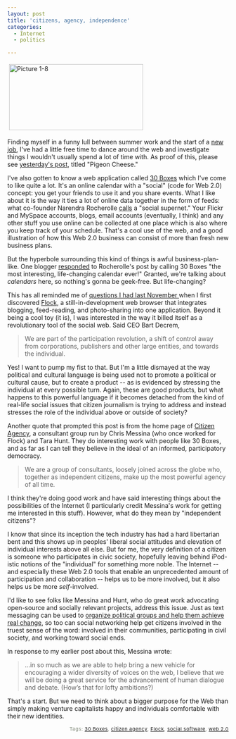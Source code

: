 ```yaml
---
layout: post
title: 'citizens, agency, independence'
categories:
  - Internet
  - politics

---
```


<img width="305" vspace="4" hspace="4" height="150" border="0" alt="Picture 1-8" src="http://www.levjoy.com/blog/wp-content/uploads/2006/08/Picture%201-8.jpg" />

Finding myself in a funny lull between summer work and the start of a <a href="http://www.personaldemocracy.com">new job</a>, I've had a little free time to dance around the web and investigate things I wouldn't usually spend a lot of time with.  As proof of this, please see <a href="http://www.levjoy.com/blog/2006/08/28/pigeon-cheese/">yesterday's post</a>, titled "Pigeon Cheese."

I've also gotten to know a web application called <a href="http://www.30boxes.com">30 Boxes</a> which I've come to like quite a lot.  It's an online calendar with a "social" (code for Web 2.0) concept: you get your friends to use it and you share events.  What I like about it is the way it ties a lot of online data together in the form of feeds: what co-founder Narendra Rocherolle <a href="http://30boxes.com/blog/index.php/2006/07/25/30boxes-as-social-supernet/">calls</a> a "social supernet."  Your Flickr and MySpace accounts, blogs, email accounts (eventually, I think) and any other stuff you use online can be collected at one place which is also where you keep track of your schedule.  That's a cool use of the web, and a good illustration of how this Web 2.0 business can consist of more than fresh new business plans.

But the hyperbole surrounding this kind of things is awful business-plan-like.  One blogger <a href="http://brendasbasics.wordpress.com/2006/07/26/30-boxes-the-most-interesting-innovative-life-changing-calendar-ever/">responded</a> to Rocherolle's post by calling 30 Boxes "the most interesting, life-changing calendar ever!"  Granted, we're talking about <em>calendars </em>here, so nothing's gonna be geek-free.  But life-changing?

This has all reminded me of <a href="http://www.levjoy.com/blog/2005/11/21/the-participation-revolution/">questions I had last November </a>when I first discovered <a href="http://www.flock.com">Flock</a>, a still-in-development web browser that integrates blogging, feed-reading, and photo-sharing into one application.  Beyond it being a cool toy (it is), I was interested in the way it billed itself as a revolutionary tool of the social web.  Said CEO Bart Decrem,
<blockquote>We are part of the participation revolution, a shift of control away from corporations, publishers and other large entities, and towards the individual.</blockquote>
Yes!  I want to pump my fist to that.  But I'm a little dismayed at the way political and cultural language is being used not to promote a political or cultural cause, but to create a product -- as is evidenced by stressing the individual at every possible turn.  Again, these are good products, but what happens to this powerful language if it becomes detached from the kind of real-life social issues that citizen journalism is trying to address and instead stresses the role of the individual above or outside of society?

Another quote that prompted this post is from the home page of <a href="http://citizenagency.com">Citizen Agency</a>, a consultant group run by Chris Messina (who once worked for Flock) and Tara Hunt.  They do interesting work with people like 30 Boxes, and as far as I can tell they believe in the ideal of an informed, participatory democracy.
<blockquote>We are a group of consultants, loosely joined across the globe who, together as independent citizens, make up the most powerful agency of all time.</blockquote>
I think they're doing good work and have said interesting things about the possibilities of the Internet (I particularly credit Messina's work for getting me interested in this stuff).  However, what do they mean by "independent citizens"?

I know that since its inception the tech industry has had a hard libertarian bent and this shows up in peoples' liberal social attitudes and elevation of individual interests above all else.  But for me, the very definition of a citizen is someone who participates in civic society, hopefully leaving behind iPod-istic notions of the "individual" for something more noble.  The Internet -- and especially these Web 2.0 tools that enable an unprecedented amount of participation and collaboration -- helps us to be more involved, but it also helps us be more <em>self</em>-involved.

I'd like to see folks like Messina and Hunt, who do great work advocating open-source and socially relevant projects, address this issue.  Just as text messaging can be used to <a href="http://www.personaldemocracy.com/node/993">organize political groups and help them achieve real change</a>, so too can social networking help get citizens involved in the truest sense of the word: involved in their communities, participating in civil society, and working toward social ends.

In response to my earlier post about this, Messina wrote:
<blockquote>...in so much as we are able to help bring a new vehicle for encouraging a wider diversity of voices on the web, I believe that we will be doing a great service for the advancement of human dialogue and debate. (How’s that for lofty ambitions?)</blockquote>
That's a start.  But we need to think about a bigger purpose for the Web than simply making venture capitalists happy and individuals comfortable with their new identities.
<div align="left">
<p align="left"><!-- technorati tags start -->
<p style="text-align:right;font-size:11px;letter-spacing:.05em;color:#808979;">Tags: <a rel="tag" href="http://www.technorati.com/tag/30%20Boxes">30 Boxes</a>, <a rel="tag" href="http://www.technorati.com/tag/citizen%20agency">citizen agency</a>, <a rel="tag" href="http://www.technorati.com/tag/Flock">Flock</a>, <a rel="tag" href="http://www.technorati.com/tag/social%20software">social software</a>, <a rel="tag" href="http://www.technorati.com/tag/web%202.0">web 2.0</a></p>
<!-- technorati tags end --></div>
